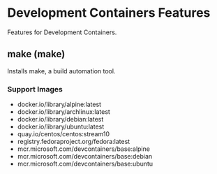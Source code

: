 # Development Containers Features

Features for Development Containers.

## make (make)

Installs make, a build automation tool.

### Support Images

- docker.io/library/alpine:latest
- docker.io/library/archlinux:latest
- docker.io/library/debian:latest
- docker.io/library/ubuntu:latest
- quay.io/centos/centos:stream10
- registry.fedoraproject.org/fedora:latest
- mcr.microsoft.com/devcontainers/base:alpine
- mcr.microsoft.com/devcontainers/base:debian
- mcr.microsoft.com/devcontainers/base:ubuntu
